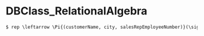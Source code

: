 # DBClass_RelationalAlgebra

```python
$ rep \leftarrow \Pi{(customerName, city, salesRepEmployeeNumber)}(\sigma_{classicmodels.customers}(creditLimit > 50000 \wedge country = France) (classicmodels \ costumers) $
```
